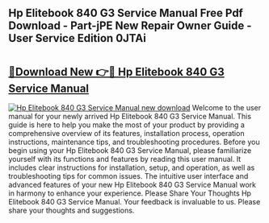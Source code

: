 ## Hp Elitebook 840 G3 Service Manual Free Pdf Download - Part-jPE New Repair Owner Guide - User Service Edition 0JTAi

# <h2><a href="http://cf24013.oget.top/?id=Hp+Elitebook+840+G3+Service+Manual">🔗Download New 👉🔴 Hp Elitebook 840 G3 Service Manual</a></h2>

[![Hp Elitebook 840 G3 Service Manual new download](https://i.imgur.com/5g1atiW.png)](http://cf24013.oget.top/?id=Hp+Elitebook+840+G3+Service+Manual)
Welcome to the user manual for your newly arrived Hp Elitebook 840 G3 Service Manual. This guide is here to help you make the most of your product by providing a comprehensive overview of its features, installation process, operation instructions, maintenance tips, and troubleshooting procedures. Before you begin using your Hp Elitebook 840 G3 Service Manual, please familiarize yourself with its functions and features by reading this user manual. It includes clear instructions for installation, setup, and operation, as well as troubleshooting tips for common issues. The intuitive user interface and advanced features of your new Hp Elitebook 840 G3 Service Manual work in harmony to enhance your experience. Please Share Your Thoughts Hp Elitebook 840 G3 Service Manual. Your feedback is invaluable to us. Please share your thoughts and suggestions.
